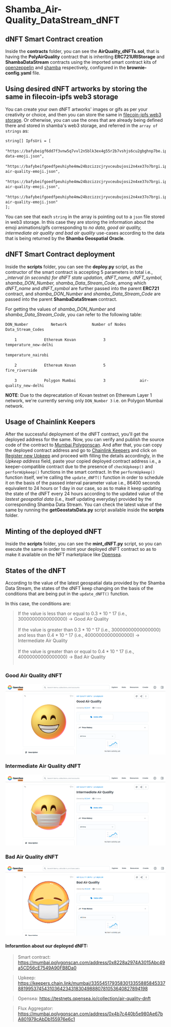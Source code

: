 # Shamba_Air-Quality_DataStream_dNFT


## dNFT Smart Contract creation

Inside the **contracts** folder, you can see the **AirQuality_dNFTs.sol**, that is having the **PolyAirQuality** contract that is inheriting **ERC721URIStorage** and **ShambaDataStream** contracts using the imported smart contract kits of [openzeppelin](https://github.com/OpenZeppelin/openzeppelin-contracts) and [shamba](https://github.com/shambadynamic/Shamba-smartcontractkit) respectively, configured in the **brownie-config.yaml** file.


## Using desired dNFT artworks by storing the same in filecoin-ipfs web3 storage

You can create your own dNFT artworks' images or gifs as per your creativity or choice, and then you can store the same in [filecoin-ipfs web3 storage](https://web3.storage/). Or otherwise, you can use the ones that are already being defined there and stored in shamba's web3 storage, and referred in the `array of strings` as:

```
string[] IpfsUri = [
    "https://bafybeigf6dd7f3vnw5q7vvl2n5blk3ex4g55r2b7vshjs6cu2gbghnp7be.ipfs.dweb.link/no-data-emoji.json",
    "https://bafybeifgoedfpeuhiyhe4mw24bzcizzcjryvceubujosi2n4xe37o7brgi.ipfs.dweb.link/good-air-quality-emoji.json",
    "https://bafybeifgoedfpeuhiyhe4mw24bzcizzcjryvceubujosi2n4xe37o7brgi.ipfs.dweb.link/intermediate-air-quality-emoji.json",
    "https://bafybeifgoedfpeuhiyhe4mw24bzcizzcjryvceubujosi2n4xe37o7brgi.ipfs.dweb.link/bad-air-quality-emoji.json"
];
```

You can see that each `string` in the array is pointing out to a `json` file stored in web3 storage. In this case they are storing the information about the emoji animations/gifs corresponding to *no data, good air quality, intermediate air quality and bad air quality* use-cases according to the data that is being returned by the **Shamba Geospatial Oracle**.


## dNFT Smart Contract deployment

Inside the **scripts** folder, you can see the **deploy.py** script, as the contructor of the smart contract is accepting 5 parameters in total i.e., *_interval (in seconds) for dNFT state updation, dNFT_name, dNFT_symbol, shamba_DON_Number, shamba_Data_Stream_Code*, among which *dNFT_name* and *dNFT_symbol* are further passed into the parent **ERC721** contract, and *shamba_DON_Number* and *shamba_Data_Stream_Code* are passed into the parent **ShambaDataStream** contract.

For getting the values of *shamba_DON_Number* and *shamba_Data_Stream_Code*, you can refer to the following table:

```
DON_Number          Network           Number of Nodes       Data_Stream_Codes

    1            Ethereum Kovan            3               temperature_new-delhi
                                                           temperature_nairobi                  

    2            Ethereum Kovan            5               fire_riverside

    3            Polygon Mumbai            3               air-quality_new-delhi
```


**NOTE**: Due to the deprecatation of Kovan testnet on Ethereum Layer 1 network, we're currently serving only `DON_Number 3` i.e. on Polygon Mumbai network.

## Usage of Chainlink Keepers

After the successful deployment of the dNFT contract, you'll get the deployed address for the same. Now, you can verify and publish the source code of the contract to [Mumbai Polygonscan](https://mumbai.polygonscan.com/). And after that, you can copy the deployed contract address and go to [Chainlink Keepers](https://keepers.chain.link/) and click on [Register new Upkeep](https://keepers.chain.link/mumbai/new) and proceed with filling the details accordingly, in the *Upkeep address* field, paste your copied deployed contract address i.e., a keeper-compatible contract due to the presence of `checkUpkeep()` and `performUpkeep()` functions in the smart contract. In the `performUpkeep()` function itself, we're calling the `update_dNFT()` function in order to schedule it on the basis of the passed interval parameter value i.e., 86400 seconds equivalent to 24 hours or 1 day in our case, so as to make it keep updating the state of the dNFT every 24 hours according to the updated value of the *lastest geospatial data* (i.e., itself updating everyday) provided by the corresponding Shamba Data Stream. You can check the latest value of the same by running the **getGeostatsData.py** script available inside the **scripts** folder.


## Minting of the deployed dNFT

Inside the **scripts** folder, you can see the **mint_dNFT.py** script, so you can execute the same in order to mint your deployed dNFT contract so as to make it available on the NFT marketplace like [Opensea](https://testnets.opensea.io/).


## States of the dNFT

According to the value of the latest geospatial data provided by the Shamba Data Stream, the states of the dNFT keep changing on the basis of the conditions that are being put in the `update_dNFT()` function.

In this case, the conditions are:

> If the value is less than or equal to 0.3 * 10 ^ 17 (i.e., 30000000000000000) ->  Good Air Quality <br /><br />
> If the value is greater than 0.3 * 10 ^ 17 (i.e., 30000000000000000) and less than 0.4 * 10 ^ 17 (i.e., 40000000000000000) ->  Intermediate Air Quality <br /><br />
> If the value is greater than or equal to 0.4 * 10 ^ 17 (i.e., 40000000000000000) ->  Bad Air Quality <br /><br />


### Good Air Quality dNFT

![Good Air Quality dNFT](/assets/images/GoodAirQuality_dNFT.png)


### Intermediate Air Quality dNFT

![Intermediate Air Quality dNFT](/assets/images/IntermediateAirQuality_dNFT.png)


### Bad Air Quality dNFT

![Bad Air Quality dNFT](/assets/images/BadAirQuality_dNFT.png)



#### Inforamtion about our deployed dNFT:

> Smart contract: https://mumbai.polygonscan.com/address/0x8228a2974A3015Abc49a5CD56cE7549A90FB8Da0

> Upkeep: https://keepers.chain.link/mumbai/33554517935830133558858453378819953745431036423431830498880781053640827894198

> Opensea: https://testnets.opensea.io/collection/air-quality-dnft

> Flux Aggregator: https://mumbai.polygonscan.com/address/0x4b7c440b5e980Ae67bA801979cAbDb155976e6c1